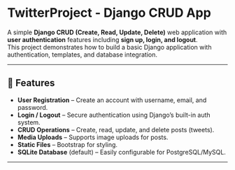 # TwitterProject - Django CRUD App

A simple **Django CRUD (Create, Read, Update, Delete)** web application with **user authentication** features including **sign up, login, and logout**.  
This project demonstrates how to build a basic Django application with authentication, templates, and database integration.

---

## 🚀 Features
- **User Registration** – Create an account with username, email, and password.
- **Login / Logout** – Secure authentication using Django’s built-in auth system.
- **CRUD Operations** – Create, read, update, and delete posts (tweets).
- **Media Uploads** – Supports image uploads for posts.
- **Static Files** – Bootstrap for styling.
- **SQLite Database** (default) – Easily configurable for PostgreSQL/MySQL.

---


